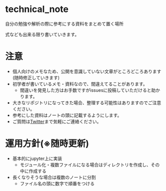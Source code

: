 # technical_note
自分の勉強や解析の際に参考にする資料をまとめて置く場所  

式なども出来る限り書いていきます。

# 注意
* 個人向けのメモなため、公開を意識していない文章がところどころあります(随時修正していきます)
* 初学者が書いているメモ・資料なので、間違えてることがあります。
    * 間違いを発見した方はお手数ですがissuesに投稿していただけると助かります。
* 大きなリポジトリになってきた場合、整理する可能性はありますのでご注意ください。
* 参考にした資料はノートの頭に記載するようにします。
* ご質問は[Twitter](https://twitter.com/gen__research)まで気軽にご連絡ください。

# 運用方針(※随時更新)
* 基本的にjupyter上に実装
    * モジュール化・複数ファイルになる場合はディレクトリを作成し、その中に作成する
* 長くなりそうな場合は複数のノートに分割
    * ファイル名の頭に数字で順番をつける
